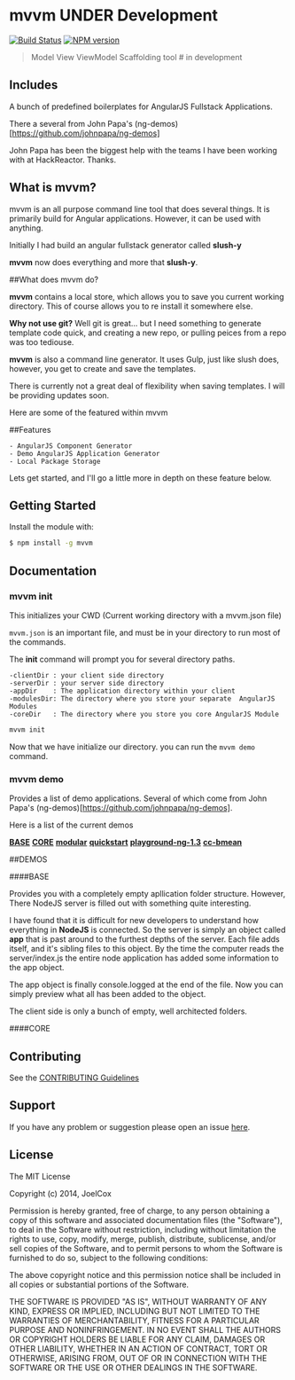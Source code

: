 # mvvm UNDER Development


[![Build Status](https://secure.travis-ci.org/joelcoxokc/mvvm.png?branch=master)](https://travis-ci.org/joelcoxokc/mvvm) [![NPM version](https://badge-me.herokuapp.com/api/npm/mvvm.png)](http://badges.enytc.com/for/npm/mvvm)

> Model View ViewModel Scaffolding tool # in development

## Includes

A bunch of predefined boilerplates for AngularJS Fullstack Applications.

There a several from John Papa's (ng-demos)[https://github.com/johnpapa/ng-demos]

John Papa has been the biggest help with the teams I have been working with at HackReactor. Thanks. 


## What is mvvm?

mvvm is an all purpose command line tool that does several things. 
It is primarily build for Angular applications. However, it can be used with anything. 

Initially I had build an angular fullstack generator called **slush-y**

**mvvm** now does everything and more that **slush-y**.

##What does mvvm do?

**mvvm** contains a local store, which allows you to save you current working directory. This of course allows you to re install it somewhere else. 

**Why not use git?** Well git is great... but I need something to generate template code quick, and creating a new repo, or pulling peices from a repo was too tediouse. 

**mvvm** is also a command line generator. It uses Gulp, just like slush does, however, you get to create and save the templates. 

There is currently not a great deal of flexibility when saving templates. I will be providing updates soon. 

Here are some of the featured within mvvm


##Features

    - AngularJS Component Generator
    - Demo AngularJS Application Generator
    - Local Package Storage


Lets get started, and I'll go a little more in depth on these feature below. 

## Getting Started
Install the module with: 

```bash
$ npm install -g mvvm
```



## Documentation

### mvvm init

This initializes your CWD (Current working directory with a mvvm.json file)

`mvvm.json` is an important file, and must be in your directory to run most of the commands. 

The **init** command will prompt you for several directory paths. 

    -clientDir : your client side directory
    -serverDir : your server side directory
    -appDir    : The application directory within your client
    -modulesDir: The directory where you store your separate  AngularJS Modules
    -coreDir   : The directory where you store you core AngularJS Module


```bash
mvvm init
```

Now that we have initialize our directory. you can run the `mvvm demo` command. 

### mvvm demo

Provides a list of demo applications. 
Several of which come from John Papa's (ng-demos)[https://github.com/johnpapa/ng-demos].

Here is a list of the current demos

**[BASE](https://github.com/joelcoxokc/mvvm/demos/BASE)**
**[CORE](https://github.com/joelcoxokc/mvvm/demos/CORE)**
**[modular](https://github.com/johnpapa/ng-demos/tree/master/quickstart/modular)**
**[quickstart](https://github.com/johnpapa/ng-demos/tree/master/quickstart)**
**[playground-ng-1.3](https://github.com/johnpapa/ng-demos/tree/master/ng-1.3%20playground)**
**[cc-bmean](https://github.com/johnpapa/ng-demos/tree/master/cc-bmean)**

##DEMOS

####BASE

Provides you with a completely empty apllication folder structure. However, 
There NodeJS server is filled out with something quite interesting. 

I have found that it is difficult for new developers to understand how everything in **NodeJS** is connected. So the server is simply an object called **app** that is past around to the furthest depths of the server. Each file adds itself, and it's sibling files to this object. By the time the computer reads the server/index.js the entire node application has added some information to the app object. 

The app object is finally console.logged at the end of the file. Now you can simply preview what all has been added to the object. 

The client side is only a bunch of empty, well architected folders. 

####CORE

## Contributing

See the [CONTRIBUTING Guidelines](https://github.com/joelcoxokc/mvvm/blob/master/CONTRIBUTING.md)

## Support
If you have any problem or suggestion please open an issue [here](https://github.com/joelcoxokc/mvvm/issues).

## License 

The MIT License

Copyright (c) 2014, JoelCox

Permission is hereby granted, free of charge, to any person
obtaining a copy of this software and associated documentation
files (the "Software"), to deal in the Software without
restriction, including without limitation the rights to use,
copy, modify, merge, publish, distribute, sublicense, and/or sell
copies of the Software, and to permit persons to whom the
Software is furnished to do so, subject to the following
conditions:

The above copyright notice and this permission notice shall be
included in all copies or substantial portions of the Software.

THE SOFTWARE IS PROVIDED "AS IS", WITHOUT WARRANTY OF ANY KIND,
EXPRESS OR IMPLIED, INCLUDING BUT NOT LIMITED TO THE WARRANTIES
OF MERCHANTABILITY, FITNESS FOR A PARTICULAR PURPOSE AND
NONINFRINGEMENT. IN NO EVENT SHALL THE AUTHORS OR COPYRIGHT
HOLDERS BE LIABLE FOR ANY CLAIM, DAMAGES OR OTHER LIABILITY,
WHETHER IN AN ACTION OF CONTRACT, TORT OR OTHERWISE, ARISING
FROM, OUT OF OR IN CONNECTION WITH THE SOFTWARE OR THE USE OR
OTHER DEALINGS IN THE SOFTWARE.

